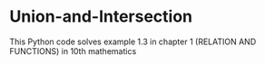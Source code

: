 # Union-and-Intersection
This Python code solves example 1.3 in chapter 1 (RELATION AND FUNCTIONS) in 10th mathematics
